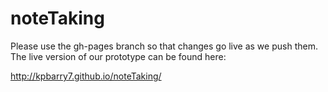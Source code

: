 noteTaking
==========

Please use the gh-pages branch so that changes go live as we push them. The live version of our prototype can be found here:

http://kpbarry7.github.io/noteTaking/
